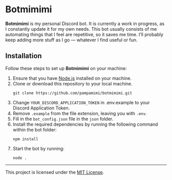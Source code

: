 
# Botmimimi

**Botmimimi** is my personal Discord bot. It is currently a work in progress, as I constantly update it for my own needs. This bot usually consists of me automating things that I feel are repetitive, so it saves me time. I’ll probably keep adding more stuff as I go — whatever I find useful or fun.

## Installation

Follow these steps to set up **Botmimimi** on your machine:

1. Ensure that you have [Node.js](https://nodejs.org/en/) installed on your machine.
2. Clone or download this repository to your local machine.
    ```
    git clone https://github.com/pampamimi/botmimimi.git
    ```
3. Change `YOUR_DISCORD_APPLICATION_TOKEN` in .env.example to your Discord Application Token.
4. Remove `.example` from the file extension, leaving you with `.env`.
5. Fill in the `bot_config.json` file in the `json` folder.
6. Install the required dependencies by running the following command within the bot folder:
    ```
    npm install
    ```
7. Start the bot by running:
    ```
    node .
    ```
    
---
This project is licensed under the [MIT License](https://github.com/pampamimi/botmimimi/blob/main/LICENSE).
